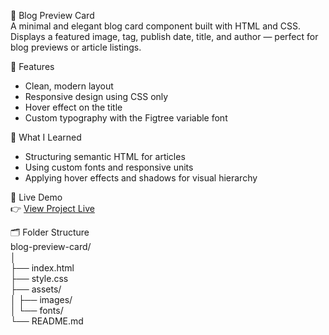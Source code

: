 📰 Blog Preview Card  
A minimal and elegant blog card component built with HTML and CSS.  
Displays a featured image, tag, publish date, title, and author — perfect for blog previews or article listings.

🧩 Features  
- Clean, modern layout  
- Responsive design using CSS only  
- Hover effect on the title  
- Custom typography with the Figtree variable font  

🧠 What I Learned  
- Structuring semantic HTML for articles  
- Using custom fonts and responsive units  
- Applying hover effects and shadows for visual hierarchy  

🚀 Live Demo  
👉 [View Project Live](https://alireza-la.github.io/frontend-lab/blog-preview-card/)

🗂️ Folder Structure  
blog-preview-card/  
│  
├── index.html  
├── style.css  
├── assets/  
│   ├── images/  
│   └── fonts/  
└── README.md

